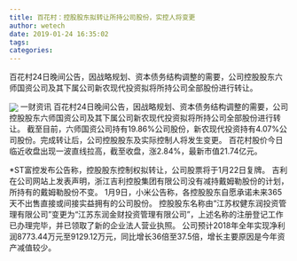 ```yaml
---
title: 百花村：控股股东拟转让所持公司股份，实控人将变更
author: wetech
date: 2019-01-24 16:35:02
tags: 
categories: 
---
```

百花村24日晚间公告，因战略规划、资本债务结构调整的需要，公司控股股东六师国资公司及其下属公司新农现代投资拟将所持公司全部股份进行转让。
<!-- more -->
<img align="center" border="0" src="https://imgcdn.yicai.com/uppics/images/2019/01/6549820d58362dcbd8beb1f2cb5a8209.jpg" />
一财资讯
百花村24日晚间公告，因战略规划、资本债务结构调整的需要，公司控股股东六师国资公司及其下属公司新农现代投资拟将所持公司全部股份进行转让。
截至目前，六师国资公司持有19.86%公司股份，新农现代投资持有4.07%公司股份。完成转让后，公司控股股东及实际控制人将发生变更。
百花村股价今日临近收盘出现一波直线拉高，截至收盘，涨2.84%，最新市值21.74亿元。
 
 
*ST富控发布公告称，控股股东控制权拟转让，公司股票将于1月22日复牌。
吉利在公司网站上发表声明，浙江吉利控股集团有限公司没有减持戴姆勒股份的计划，所持有的戴姆勒股份不变。
1月9日，小米公告称，各控股股东自愿承诺未来365天不出售直接或间接实益拥有的公司股份。
控股股东名称由“江苏权健东润投资管理有限公司”变更为“江苏东润金财投资管理有限公司”，上述名称的注册登记工作已办理完毕，并已领取了新的企业法人营业执照。
公司预计2018年全年实现净利润8773.44万元至9129.12万元，同比增长36倍至37.5倍，增长主要原因是今年资产减值较少。
